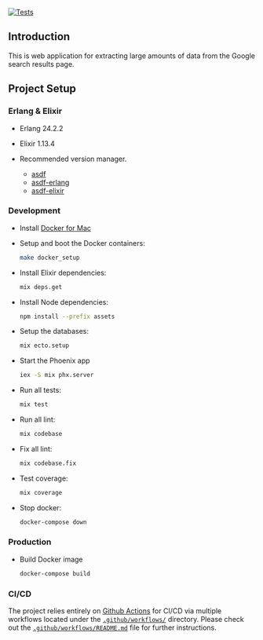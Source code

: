 [![Tests](https://github.com/Nihisil/nimble-certification-elixir/actions/workflows/test.yml/badge.svg)](https://github.com/Nihisil/nimble-certification-elixir/actions/workflows/test.yml)

## Introduction

This is web application for extracting large amounts of data from the Google search results page.

## Project Setup

### Erlang & Elixir

- Erlang 24.2.2

- Elixir 1.13.4

- Recommended version manager.

  - [asdf](https://github.com/asdf-vm/asdf)
  - [asdf-erlang](https://github.com/asdf-vm/asdf-erlang)
  - [asdf-elixir](https://github.com/asdf-vm/asdf-elixir)

### Development

- Install [Docker for Mac](https://docs.docker.com/docker-for-mac/install/)

- Setup and boot the Docker containers:

  ```sh
  make docker_setup
  ```

- Install Elixir dependencies:

  ```sh
  mix deps.get
  ```

- Install Node dependencies:

  ```sh
  npm install --prefix assets
  ```

- Setup the databases:

  ```sh
  mix ecto.setup
  ```

- Start the Phoenix app

  ```sh
  iex -S mix phx.server
  ```

- Run all tests:

  ```sh
  mix test 
  ```

- Run all lint:

  ```sh
  mix codebase 
  ```
  
- Fix all lint:

  ```sh
  mix codebase.fix 
  ```
  
- Test coverage:

  ```sh
  mix coverage 
  ```

- Stop docker:

  ```sh
  docker-compose down 
  ```
  
### Production

- Build Docker image

  ```sh
  docker-compose build
  ```

### CI/CD
The project relies entirely on [Github Actions](https://github.com/features/actions) for CI/CD via multiple workflows located under the [`.github/workflows/`](.github/workflows) directory.
Please check out the [`.github/workflows/README.md`](.github/workflows/README.md) file for further instructions.
